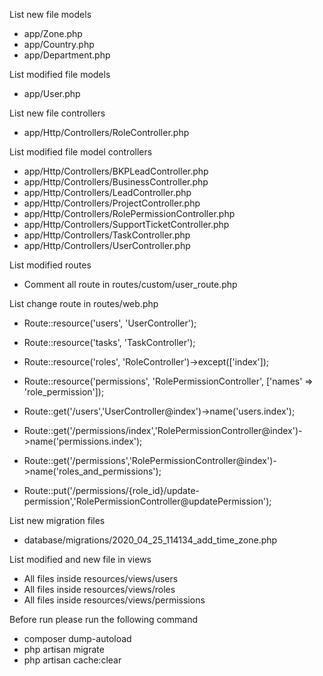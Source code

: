 List new file  models
- app/Zone.php
- app/Country.php
- app/Department.php

List modified file models
- app/User.php

List new file  controllers
- app/Http/Controllers/RoleController.php

List modified file model controllers
- app/Http/Controllers/BKPLeadController.php
- app/Http/Controllers/BusinessController.php
- app/Http/Controllers/LeadController.php
- app/Http/Controllers/ProjectController.php
- app/Http/Controllers/RolePermissionController.php
- app/Http/Controllers/SupportTicketController.php
- app/Http/Controllers/TaskController.php
- app/Http/Controllers/UserController.php


List modified routes
- Comment all route  in routes/custom/user_route.php

List change route in routes/web.php
- Route::resource('users', 'UserController');
- Route::resource('tasks', 'TaskController');

- Route::resource('roles', 'RoleController')->except(['index']);

- Route::resource('permissions', 'RolePermissionController', ['names' => 'role_permission']);
- Route::get('/users','UserController@index')->name('users.index');
- Route::get('/permissions/index','RolePermissionController@index')->name('permissions.index');
- Route::get('/permissions','RolePermissionController@index')->name('roles_and_permissions');
- Route::put('/permissions/{role_id}/update-permission','RolePermissionController@updatePermission');


List new migration files
- database/migrations/2020_04_25_114134_add_time_zone.php

List modified and new file in views 
- All files inside resources/views/users
- All files inside resources/views/roles
- All files inside resources/views/permissions


Before run please run the following command
- composer dump-autoload
- php artisan migrate
- php artisan cache:clear
